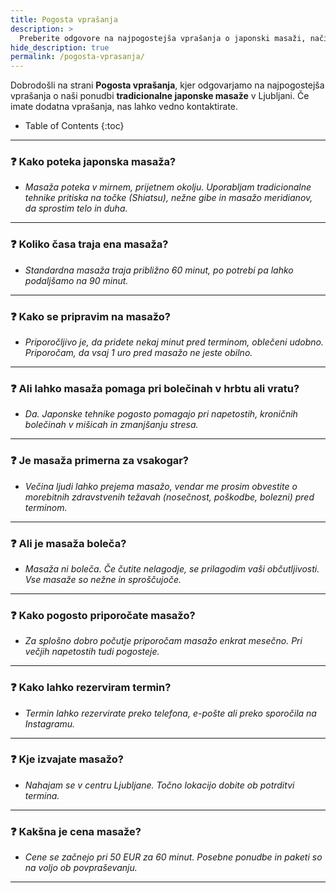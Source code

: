 ```yaml
---
title: Pogosta vprašanja
description: >
  Preberite odgovore na najpogostejša vprašanja o japonski masaži, načinu dela in rezervaciji terminov.
hide_description: true
permalink: /pogosta-vprasanja/
---
```


Dobrodošli na strani **Pogosta vprašanja**, kjer odgovarjamo na najpogostejša vprašanja o naši ponudbi **tradicionalne japonske masaže** v Ljubljani. Če imate dodatna vprašanja, nas lahko vedno kontaktirate.

<script src="https://cdn.lordicon.com/lordicon.js"></script>
<div class="centered">
<lord-icon
    src="https://cdn.lordicon.com/piakqbri.json"
    trigger="loop"
    colors="primary:#FADADD,secondary:#CCCCCC"
    style="width:250px;height:250px">
</lord-icon>
</div>

- Table of Contents
{:toc}

---

### ❓ Kako poteka japonska masaža?
- *Masaža poteka v mirnem, prijetnem okolju. Uporabljam tradicionalne tehnike pritiska na točke (Shiatsu), nežne gibe in masažo meridianov, da sprostim telo in duha.*

---

### ❓ Koliko časa traja ena masaža?
- *Standardna masaža traja približno 60 minut, po potrebi pa lahko podaljšamo na 90 minut.*

---

### ❓ Kako se pripravim na masažo?
- *Priporočljivo je, da pridete nekaj minut pred terminom, oblečeni udobno. Priporočam, da vsaj 1 uro pred masažo ne jeste obilno.*

---

### ❓ Ali lahko masaža pomaga pri bolečinah v hrbtu ali vratu?
- *Da. Japonske tehnike pogosto pomagajo pri napetostih, kroničnih bolečinah v mišicah in zmanjšanju stresa.*

---

### ❓ Je masaža primerna za vsakogar?
- *Večina ljudi lahko prejema masažo, vendar me prosim obvestite o morebitnih zdravstvenih težavah (nosečnost, poškodbe, bolezni) pred terminom.*

---

### ❓ Ali je masaža boleča?
- *Masaža ni boleča. Če čutite nelagodje, se prilagodim vaši občutljivosti. Vse masaže so nežne in sproščujoče.*

---

### ❓ Kako pogosto priporočate masažo?
- *Za splošno dobro počutje priporočam masažo enkrat mesečno. Pri večjih napetostih tudi pogosteje.*

---

### ❓ Kako lahko rezerviram termin?
- *Termin lahko rezervirate preko telefona, e-pošte ali preko sporočila na Instagramu.*

---

### ❓ Kje izvajate masažo?
- *Nahajam se v centru Ljubljane. Točno lokacijo dobite ob potrditvi termina.*

---

### ❓ Kakšna je cena masaže?
- *Cene se začnejo pri 50 EUR za 60 minut. Posebne ponudbe in paketi so na voljo ob povpraševanju.*

---

<script src="https://cdn.lordicon.com/lordicon.js"></script>
<div class="centered">
<lord-icon
    src="https://cdn.lordicon.com/bitpikpk.json"
    trigger="loop"
    colors="primary:#FADADD,secondary:#CCCCCC"
    style="width:250px;height:250px">
</lord-icon>
</div>
